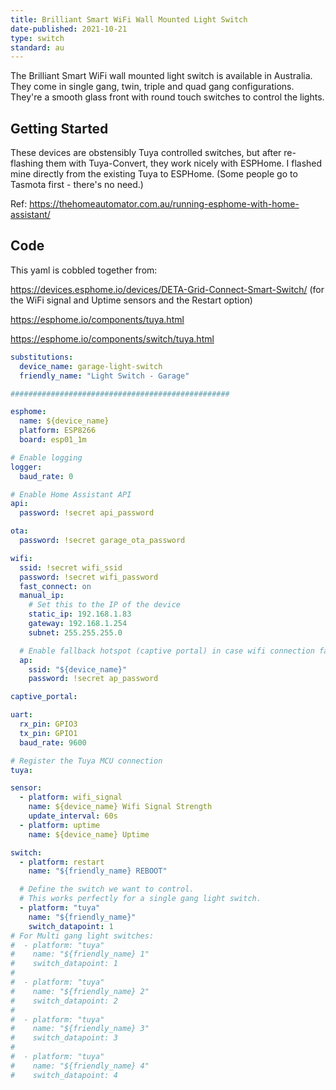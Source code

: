 ```yaml
---
title: Brilliant Smart WiFi Wall Mounted Light Switch
date-published: 2021-10-21
type: switch
standard: au
---
```


The Brilliant Smart WiFi wall mounted light switch is available in Australia. They come in single gang, twin, triple and quad gang configurations. They're a smooth glass front with round touch switches to control the lights.

## Getting Started

These devices are obstensibly Tuya controlled switches, but after re-flashing them with Tuya-Convert, they work nicely with ESPHome.
I flashed mine directly from the existing Tuya to ESPHome. (Some people go to Tasmota first - there's no need.)

Ref: https://thehomeautomator.com.au/running-esphome-with-home-assistant/

## Code

This yaml is cobbled together from:

https://devices.esphome.io/devices/DETA-Grid-Connect-Smart-Switch/ (for the WiFi signal and Uptime sensors and the Restart option)

https://esphome.io/components/tuya.html

https://esphome.io/components/switch/tuya.html

```yaml
substitutions:
  device_name: garage-light-switch
  friendly_name: "Light Switch - Garage"

#################################################

esphome:
  name: ${device_name}
  platform: ESP8266
  board: esp01_1m

# Enable logging
logger:
  baud_rate: 0

# Enable Home Assistant API
api:
  password: !secret api_password

ota:
  password: !secret garage_ota_password

wifi:
  ssid: !secret wifi_ssid
  password: !secret wifi_password
  fast_connect: on
  manual_ip:
    # Set this to the IP of the device
    static_ip: 192.168.1.83
    gateway: 192.168.1.254
    subnet: 255.255.255.0

  # Enable fallback hotspot (captive portal) in case wifi connection fails
  ap:
    ssid: "${device_name}"
    password: !secret ap_password

captive_portal:

uart:
  rx_pin: GPIO3
  tx_pin: GPIO1
  baud_rate: 9600

# Register the Tuya MCU connection
tuya:

sensor:
  - platform: wifi_signal
    name: ${device_name} Wifi Signal Strength
    update_interval: 60s
  - platform: uptime
    name: ${device_name} Uptime

switch:
  - platform: restart
    name: "${friendly_name} REBOOT"

  # Define the switch we want to control.
  # This works perfectly for a single gang light switch.
  - platform: "tuya"
    name: "${friendly_name}"
    switch_datapoint: 1
# For Multi gang light switches:
#  - platform: "tuya"
#    name: "${friendly_name} 1"
#    switch_datapoint: 1
#
#  - platform: "tuya"
#    name: "${friendly_name} 2"
#    switch_datapoint: 2
#
#  - platform: "tuya"
#    name: "${friendly_name} 3"
#    switch_datapoint: 3
#
#  - platform: "tuya"
#    name: "${friendly_name} 4"
#    switch_datapoint: 4
```
